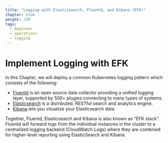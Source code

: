 ```yaml
---
title: "Logging with Elasticsearch, Fluentd, and Kibana (EFK)"
chapter: true
weight: 230
tags:
  - beginner
  - operations
  - logging
---
```


# Implement Logging with EFK

In this Chapter, we will deploy a common Kubernetes logging pattern which consists of the following:

* [Fluentd](https://www.fluentd.org/) is an open source data collector providing a unified logging layer, supported by 500+ plugins connecting to many types of systems.
* [Elasticsearch](https://www.elastic.co/products/elasticsearch) is a distributed, RESTful search and analytics engine.
* [Kibana](https://www.elastic.co/products/kibana) lets you visualize your Elasticsearch data.

Together, Fluentd, Elasticsearch and Kibana is also known as “EFK stack”. Fluentd will forward logs from the individual instances in the cluster to a centralized logging backend (CloudWatch Logs) where they are combined for higher-level reporting using ElasticSearch and Kibana.
